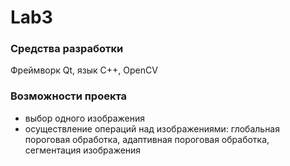 # Lab3
### Средства разработки
Фреймворк Qt, язык C++, OpenCV
### Возможности проекта
* выбор одного изображения
* осуществление операций над изображениями: глобальная пороговая обработка, адаптивная пороговая обработка, сегментация изображения
